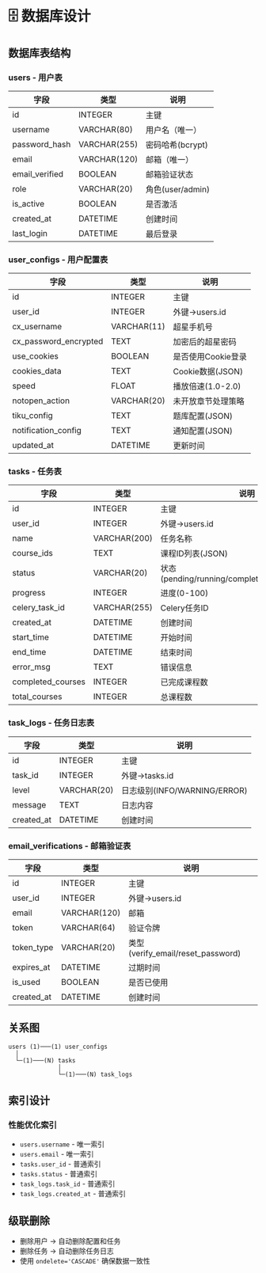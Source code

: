 # 🗄️ 数据库设计

## 数据库表结构

### users - 用户表
| 字段 | 类型 | 说明 |
|------|------|------|
| id | INTEGER | 主键 |
| username | VARCHAR(80) | 用户名（唯一） |
| password_hash | VARCHAR(255) | 密码哈希(bcrypt) |
| email | VARCHAR(120) | 邮箱（唯一） |
| email_verified | BOOLEAN | 邮箱验证状态 |
| role | VARCHAR(20) | 角色(user/admin) |
| is_active | BOOLEAN | 是否激活 |
| created_at | DATETIME | 创建时间 |
| last_login | DATETIME | 最后登录 |

### user_configs - 用户配置表
| 字段 | 类型 | 说明 |
|------|------|------|
| id | INTEGER | 主键 |
| user_id | INTEGER | 外键→users.id |
| cx_username | VARCHAR(11) | 超星手机号 |
| cx_password_encrypted | TEXT | 加密后的超星密码 |
| use_cookies | BOOLEAN | 是否使用Cookie登录 |
| cookies_data | TEXT | Cookie数据(JSON) |
| speed | FLOAT | 播放倍速(1.0-2.0) |
| notopen_action | VARCHAR(20) | 未开放章节处理策略 |
| tiku_config | TEXT | 题库配置(JSON) |
| notification_config | TEXT | 通知配置(JSON) |
| updated_at | DATETIME | 更新时间 |

### tasks - 任务表
| 字段 | 类型 | 说明 |
|------|------|------|
| id | INTEGER | 主键 |
| user_id | INTEGER | 外键→users.id |
| name | VARCHAR(200) | 任务名称 |
| course_ids | TEXT | 课程ID列表(JSON) |
| status | VARCHAR(20) | 状态(pending/running/completed/failed/cancelled) |
| progress | INTEGER | 进度(0-100) |
| celery_task_id | VARCHAR(255) | Celery任务ID |
| created_at | DATETIME | 创建时间 |
| start_time | DATETIME | 开始时间 |
| end_time | DATETIME | 结束时间 |
| error_msg | TEXT | 错误信息 |
| completed_courses | INTEGER | 已完成课程数 |
| total_courses | INTEGER | 总课程数 |

### task_logs - 任务日志表
| 字段 | 类型 | 说明 |
|------|------|------|
| id | INTEGER | 主键 |
| task_id | INTEGER | 外键→tasks.id |
| level | VARCHAR(20) | 日志级别(INFO/WARNING/ERROR) |
| message | TEXT | 日志内容 |
| created_at | DATETIME | 创建时间 |

### email_verifications - 邮箱验证表
| 字段 | 类型 | 说明 |
|------|------|------|
| id | INTEGER | 主键 |
| user_id | INTEGER | 外键→users.id |
| email | VARCHAR(120) | 邮箱 |
| token | VARCHAR(64) | 验证令牌 |
| token_type | VARCHAR(20) | 类型(verify_email/reset_password) |
| expires_at | DATETIME | 过期时间 |
| is_used | BOOLEAN | 是否已使用 |
| created_at | DATETIME | 创建时间 |

## 关系图

```
users (1)───(1) user_configs
  │
  └─(1)───(N) tasks
              │
              └─(1)───(N) task_logs
```

## 索引设计

### 性能优化索引
- `users.username` - 唯一索引
- `users.email` - 唯一索引
- `tasks.user_id` - 普通索引
- `tasks.status` - 普通索引
- `task_logs.task_id` - 普通索引
- `task_logs.created_at` - 普通索引

## 级联删除

- 删除用户 → 自动删除配置和任务
- 删除任务 → 自动删除任务日志
- 使用 `ondelete='CASCADE'` 确保数据一致性

